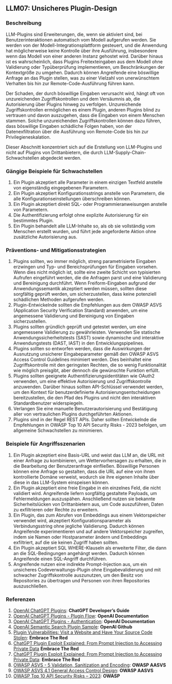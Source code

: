 ## LLM07: Unsicheres Plugin-Design

### Beschreibung

LLM-Plugins sind Erweiterungen, die, wenn sie aktiviert sind, bei Benutzerinteraktionen automatisch vom Modell aufgerufen werden. Sie werden von der Modell-Integrationsplattform gesteuert, und die Anwendung hat möglicherweise keine Kontrolle über ihre Ausführung, insbesondere wenn das Modell von einer anderen Instanz gehostet wird. Darüber hinaus ist es wahrscheinlich, dass Plugins Freitexteingaben aus dem Modell ohne Validierung oder Typüberprüfung implementieren, um Beschränkungen der Kontextgröße zu umgehen. Dadurch können Angreifende eine böswillige Anfrage an das Plugin stellen, was zu einer Vielzahl von unerwünschtem Verhalten bis hin zur Remote-Code-Ausführung führen kann.

Der Schaden, der durch böswillige Eingaben verursacht wird, hängt oft von unzureichenden Zugriffskontrollen und dem Versäumnis ab, die Autorisierung über Plugins hinweg zu verfolgen. Unzureichende Zugriffskontrollen ermöglichen es einem Plugin, anderen Plugins blind zu vertrauen und davon auszugehen, dass die Eingaben von einem Menschen stammen. Solche unzureichenden Zugriffskontrollen können dazu führen, dass böswillige Eingaben schädliche Folgen haben, von der Datenexfiltration über die Ausführung von Remote-Code bis hin zur Privilegieneskalation.

Dieser Abschnitt konzentriert sich auf die Erstellung von LLM-Plugins und nicht auf Plugins von Drittanbietern, die durch LLM-Supply-Chain-Schwachstellen abgedeckt werden.

### Gängige Beispiele für Schwachstellen

1. Ein Plugin akzeptiert alle Parameter in einem einzigen Textfeld anstelle von eigenständig eingegebenen Parametern.
2. Ein Plugin akzeptiert Konfigurationsstrings anstelle von Parametern, die alle Konfigurationseinstellungen überschreiben können.
3. Ein Plugin akzeptiert direkt SQL- oder Programmieranweisungen anstelle von Parametern.
4. Die Authentifizierung erfolgt ohne explizite Autorisierung für ein bestimmtes Plugin.
5. Ein Plugin behandelt alle LLM-Inhalte so, als ob sie vollständig vom Menschen erstellt wurden, und führt jede angeforderte Aktion ohne zusätzliche Autorisierung aus.

### Präventions- und Mitigationsstrategien

1. Plugins sollten, wo immer möglich, streng parametrisierte Eingaben erzwingen und Typ- und Bereichsprüfungen für Eingaben vorsehen. Wenn dies nicht möglich ist, sollte eine zweite Schicht von typisierten Aufrufen eingeführt werden, die die Anfragen parst und eine Validierung und Bereinigung durchführt. Wenn Freiform-Eingaben aufgrund der Anwendungssemantik akzeptiert werden müssen, sollten diese sorgfältig geprüft werden, um sicherzustellen, dass keine potenziell schädlichen Methoden aufgerufen werden.
2. Plugin-Entwickelnde sollten die Empfehlungen aus dem OWASP ASVS (Application Security Verification Standard) anwenden, um eine angemessene Validierung und Bereinigung von Eingaben sicherzustellen.
3. Plugins sollten gründlich geprüft und getestet werden, um eine angemessene Validierung zu gewährleisten. Verwenden Sie statische Anwendungssicherheitstests (SAST) sowie dynamische und interaktive Anwendungstests (DAST, IAST) in den Entwicklungspipelines.
4. Plugins sollten so entworfen werden, dass die Auswirkungen der Ausnutzung unsicherer Eingabeparameter gemäß den OWASP ASVS Access Control Guidelines minimiert werden. Dies beinhaltet eine Zugriffskontrolle mit den geringsten Rechten, die so wenig Funktionalität wie möglich preisgibt, aber dennoch die gewünschte Funktion erfüllt.
5. Plugins sollten geeignete Authentifizierungsidentitäten wie OAuth2 verwenden, um eine effektive Autorisierung und Zugriffskontrolle anzuwenden. Darüber hinaus sollten API-Schlüssel verwendet werden, um den Kontext für benutzerdefinierte Autorisierungsentscheidungen bereitzustellen, die den Pfad des Plugins und nicht den interaktiven Standardbenutzer widerspiegeln.
6. Verlangen Sie eine manuelle Benutzerautorisierung und Bestätigung aller von vertraulichen Plugins durchgeführten Aktionen.
7. Plugins sind in der Regel REST APIs. Daher sollten Entwickelnde die Empfehlungen in OWASP Top 10 API Security Risks - 2023 befolgen, um allgemeine Schwachstellen zu minimieren.

### Beispiele für Angriffsszenarien

1. Ein Plugin akzeptiert eine Basis-URL und weist das LLM an, die URL mit einer Anfrage zu kombinieren, um Wettervorhersagen zu erhalten, die in die Bearbeitung der Benutzeranfrage einfließen. Böswillige Personen können eine Anfrage so gestalten, dass die URL auf eine von ihnen kontrollierte Domäne verweist, wodurch sie ihre eigenen Inhalte über diese in das LLM-System einspeisen können.
2. Ein Plugin akzeptiert eine freie Eingabe in ein einzelnes Feld, die nicht validiert wird. Angreifende liefern sorgfältig gestaltete Payloads, um Fehlermeldungen auszuspähen. Anschließend nutzen sie bekannte Sicherheitslücken von Drittanbietern aus, um Code auszuführen, Daten zu exfiltrieren oder Rechte zu erweitern.
3. Ein Plugin, das zum Abrufen von Embeddings aus einem Vektorspeicher verwendet wird, akzeptiert Konfigurationsparameter als Verbindungsstring ohne jegliche Validierung. Dadurch können Angreifende experimentieren und auf andere Vektorspeicher zugreifen, indem sie Namen oder Hostparameter ändern und Embeddings exfiltriert, auf die sie keinen Zugriff haben sollten.
4. Ein Plugin akzeptiert SQL WHERE-Klauseln als erweiterte Filter, die dann an die SQL-Bedingungen angehängt werden. Dadurch können Angreifende einen SQL-Angriff durchführen.
5. Angreifende nutzen eine indirekte Prompt-Injection aus, um ein unsicheres Codeverwaltungs-Plugin ohne Eingabevalidierung und mit schwacher Zugriffskontrolle auszunutzen, um den Besitz von Repositories zu übertragen und Personen von ihren Repositories auszuschließen.

### Referenzen

1. [OpenAI ChatGPT Plugins](https://platform.openai.com/docs/plugins/introduction): **ChatGPT Developer’s Guide**
2. [OpenAI ChatGPT Plugins - Plugin Flow](https://platform.openai.com/docs/plugins/introduction/plugin-flow): **OpenAI Documentation**
3. [OpenAI ChatGPT Plugins - Authentication](https://platform.openai.com/docs/plugins/authentication/service-level): **OpenAI Documentation**
4. [OpenAI Semantic Search Plugin Sample](https://github.com/openai/chatgpt-retrieval-plugin): **OpenAI Github**
5. [Plugin Vulnerabilities: Visit a Website and Have Your Source Code Stolen](https://embracethered.com/blog/posts/2023/chatgpt-plugin-vulns-chat-with-code/): **Embrace The Red**
6. [ChatGPT Plugin Exploit Explained: From Prompt Injection to Accessing Private Data](https://embracethered.com/blog/posts/2023/chatgpt-cross-plugin-request-forgery-and-prompt-injection./) **Embrace The Red**
7. [ChatGPT Plugin Exploit Explained: From Prompt Injection to Accessing Private Data](https://embracethered.com/blog/posts/2023/chatgpt-cross-plugin-request-forgery-and-prompt-injection./): **Embrace The Red**
8. [OWASP ASVS - 5 Validation, Sanitization and Encoding](https://owasp-aasvs4.readthedocs.io/en/latest/V5.html#validation-sanitization-and-encoding): **OWASP AASVS**
9. [OWASP ASVS 4.1 General Access Control Design](https://owasp-aasvs4.readthedocs.io/en/latest/V4.1.html#general-access-control-design): **OWASP AASVS**
10. [OWASP Top 10 API Security Risks – 2023](https://owasp.org/API-Security/editions/2023/en/0x11-t10/): **OWASP**
